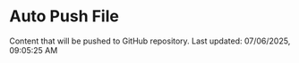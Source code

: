 # Auto Push File

Content that will be pushed to GitHub repository.
Last updated: 07/06/2025, 09:05:25 AM